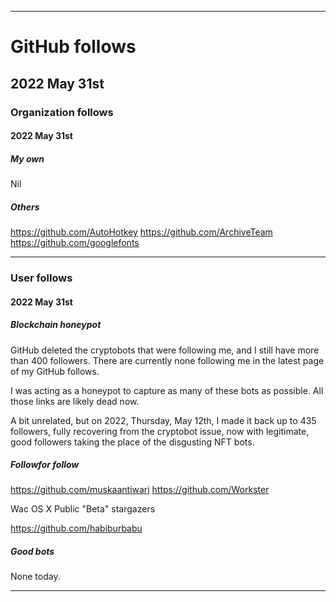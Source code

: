 

***

# GitHub follows

## 2022 May 31st

### Organization follows

#### 2022 May 31st

##### My own

Nil

##### Others

https://github.com/AutoHotkey
https://github.com/ArchiveTeam
https://github.com/googlefonts

***

### User follows

#### 2022 May 31st

##### Blockchain honeypot

GitHub deleted the cryptobots that were following me, and I still have more than 400 followers. There are currently none following me in the latest page of my GitHub follows.

I was acting as a honeypot to capture as many of these bots as possible. All those links are likely dead now.

A bit unrelated, but on 2022, Thursday, May 12th, I made it back up to 435 followers, fully recovering from the cryptobot issue, now with legitimate, good followers taking the place of the disgusting NFT bots.

##### Followfor follow

https://github.com/muskaantiwari
https://github.com/Workster

Wac OS X Public "Beta" stargazers

https://github.com/habiburbabu

##### Good bots

None today.

***

<!-- TODO: Todays entries

https://github.com/AutoHotkey
https://github.com/ArchiveTeam
https://github.com/googlefonts

F4F
https://github.com/muskaantiwari
https://github.com/Workster

Wac OS X Public "Beta" stargazers

https://github.com/habiburbabu

END: TODO !-->

